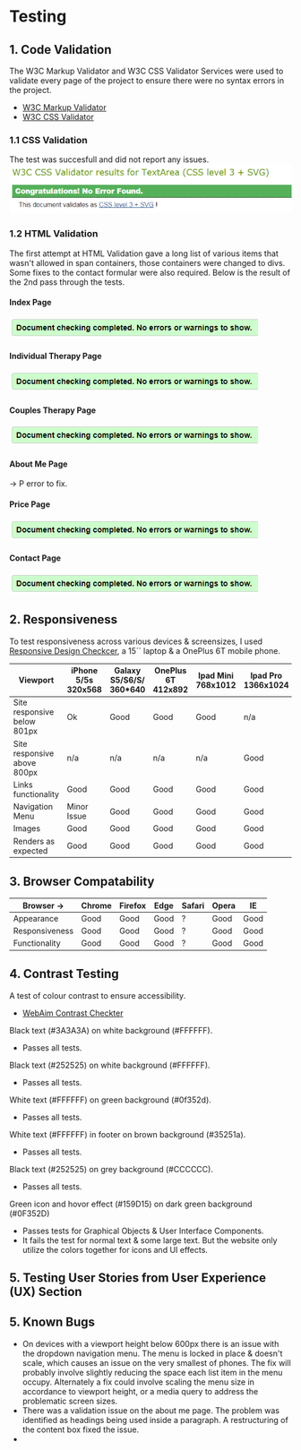 # Testing

## 1. Code Validation
The W3C Markup Validator and W3C CSS Validator Services were used to validate every page of the project to ensure there were no syntax errors in the project.
-   [W3C Markup Validator](https://validator.w3.org/#validate_by_input)
-   [W3C CSS Validator](https://jigsaw.w3.org/css-validator/#validate_by_input)

### 1.1 CSS Validation
The test was succesfull and did not report any issues.<br>
<img src="https://github.com/Lasserini/stine-poulsen-psykoterapeut/blob/master/validation/css_validation.png">

### 1.2 HTML Validation
The first attempt at HTML Validation gave a long list of various items that wasn't allowed in span containers, those containers were changed to divs. Some fixes to the contact formular were also required. Below is the result of the 2nd pass through the tests.
#### Index Page
<img src="https://github.com/Lasserini/stine-poulsen-psykoterapeut/blob/master/validation/html_validation.png"><br>

#### Individual Therapy Page
<img src="https://github.com/Lasserini/stine-poulsen-psykoterapeut/blob/master/validation/html_validation.png"><br>

#### Couples Therapy Page
<img src="https://github.com/Lasserini/stine-poulsen-psykoterapeut/blob/master/validation/html_validation.png"><br>

#### About Me Page
  -> P error to fix.

#### Price Page
<img src="https://github.com/Lasserini/stine-poulsen-psykoterapeut/blob/master/validation/html_validation.png"><br>

#### Contact Page
<img src="https://github.com/Lasserini/stine-poulsen-psykoterapeut/blob/master/validation/html_validation.png"><br>


## 2. Responsiveness
To test responsiveness across various devices & screensizes, I used [Responsive Design Checkcer](https://www.responsivedesignchecker.com/), a 15`` laptop & a OnePlus 6T mobile phone.

Viewport | iPhone 5/5s<br>320x568 | Galaxy S5/S6/S/<br>360*640 | OnePlus 6T<br>412x892 | Ipad Mini<br>768x1012 | Ipad Pro<br>1366x1024 | Desktop 1024px | Desktop 1440px
--- | --- | --- | --- | --- | --- | --- | --- |
Site responsive<br>below 801px  | Ok | Good| Good | Good | n/a | n/a | n/a
Site responsive<br>above 800px | n/a | n/a | n/a | n/a | Good | Good | Good
Links functionality  | Good | Good | Good | Good | Good | Good | Good
Navigation Menu  | Minor<br>Issue | Good | Good | Good | Good | Good | Good
Images | Good | Good | Good | Good | Good | Good | Good
Renders as expected | Good | Good | Good | Good | Good | Good | Good


## 3. Browser Compatability
Browser -> | Chrome | Firefox | Edge | Safari | Opera | IE
--- | --- | --- | --- | --- | --- | --- |
Appearance  | Good | Good | Good | ? | Good | Good
Responsiveness | Good | Good | Good | ? | Good | Good
Functionality | Good | Good | Good | ? | Good | Good

## 4. Contrast Testing
A test of colour contrast to ensure accessibility.
-   [WebAim Contrast Checkter](https://webaim.org/resources/contrastchecker/)

Black text (#3A3A3A) on white background (#FFFFFF).
- Passes all tests.

Black text (#252525) on white background (#FFFFFF).
- Passes all tests.

White text (#FFFFFF) on green background (#0f352d).
- Passes all tests.

White text (#FFFFFF) in footer on brown background (#35251a).
- Passes all tests.

Black text (#252525) on grey background (#CCCCCC).
- Passes all tests.

Green icon and hovor effect (#159D15) on dark green background (#0F352D)
- Passes tests for Graphical Objects & User Interface Components.
- It fails the test for normal text & some large text. But the website only utilize the colors together for icons and UI effects.

## 5. Testing User Stories from User Experience (UX) Section


## 5. Known Bugs
- On devices with a viewport height below 600px there is an issue with the dropdown navigation menu. The menu is locked in place & doesn't scale, which causes an issue on the very smallest of phones. The fix will probably involve slightly reducing the space each list item in the menu occupy. Alternately a fix could involve scaling the menu size in accordance to viewport height, or a media query to address the problematic screen sizes.
- There was a validation issue on the about me page. The problem was identified as headings being used inside a paragraph. A restructuring of the content box fixed the issue.
- 